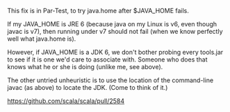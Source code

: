 This fix is in Par-Test, to try java.home after $JAVA_HOME fails.

If my JAVA_HOME is JRE 6 (because java on my Linux is v6, even though javac is v7), then running under v7 should not fail (when we know perfectly well what java.home is).

However, if JAVA_HOME is a JDK 6, we don't bother probing every tools.jar to see if it is one we'd care to associate with.  Someone who does that knows what he or she is doing (unlike me, see above).

The other untried unheuristic is to use the location of the command-line javac (as above) to locate the JDK. (Come to think of it.)

https://github.com/scala/scala/pull/2584
